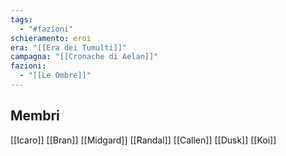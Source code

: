 ```yaml
---
tags:
  - "#fazioni"
schieramento: eroi
era: "[[Era dei Tumulti]]"
campagna: "[[Cronache di Aelan]]"
fazioni:
  - "[[Le Ombre]]"
---
```

## Membri
[[Icaro]]
[[Bran]]
[[Midgard]]
[[Randal]]
[[Callen]]
[[Dusk]]
[[Koi]]

